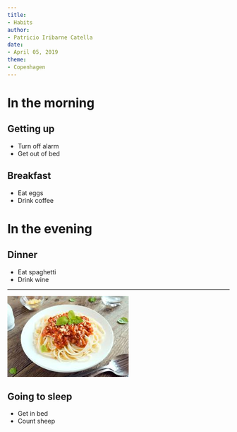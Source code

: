 ```yaml
---
title:
- Habits
author:
- Patricio Iribarne Catella
date:
- April 05, 2019
theme:
- Copenhagen
---
```


# In the morning

## Getting up

- Turn off alarm
- Get out of bed

## Breakfast

- Eat eggs
- Drink coffee

# In the evening

## Dinner

- Eat spaghetti
- Drink wine

------------------

![picture of spaghetti](spaghetti.jpeg)

## Going to sleep

- Get in bed
- Count sheep

